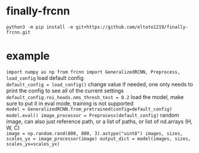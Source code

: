 # finally-frcnn

``python3 -m pip install -e git+https://github.com/eltoto1219/finally-frcnn.git``

# example

``
import numpy as np
from frcnn import GeneralizedRCNN, Preprocess, load_config
``
load default config \
``
default_config = load_config()
``
change value if needed, one only needs to print the config to see all of the current settings \
``
default_config.roi_heads.nms_thresh_test = 0.2
``
load the model, make sure to put it in eval mode, training is not supported \
``
model = GeneralizedRCNN.from_pretrained(config=default_config)
model.eval()
image_processor = Preprocess(default_config)
``
random image, can also just reference path, or a list of paths, or list of nd.arrays (H, W, C) \
``
image = np.random.rand(800, 800, 3).astype("uint8")
images, sizes, scales_yx = image_processor(image)
output_dict = model(images, sizes, scales_yx=scales_yx)
``

